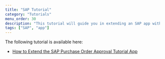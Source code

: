 ```yaml
---
title: "SAP Tutorial"
category: "Tutorials"
menu_order: 30
description: "This tutorial will guide you in extending an SAP app with Mendix."
tags: ["SAP", "app"]
---
```


The following tutorial is available here:

* [How to Extend the SAP Purchase Order Approval Tutorial App](sap-purchase-order-approval)
